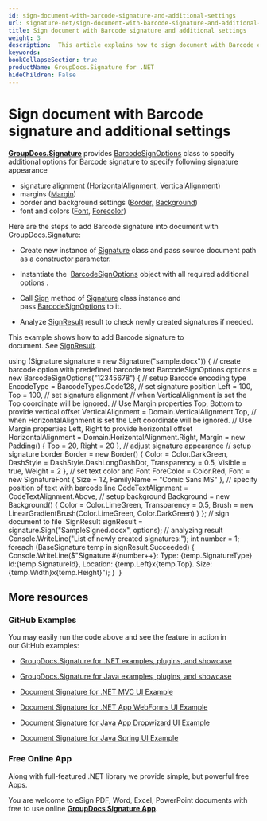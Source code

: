 ```yaml
---
id: sign-document-with-barcode-signature-and-additional-settings
url: signature-net/sign-document-with-barcode-signature-and-additional-settings
title: Sign document with Barcode signature and additional settings
weight: 3
description:  This article explains how to sign document with Barcode electronic signatures using extended options with GroupDocs.Signature API.
keywords: 
bookCollapseSection: true
productName: GroupDocs.Signature for .NET
hideChildren: False
---
```


# Sign document with Barcode signature and additional settings

[**GroupDocs.Signature**](https://products.groupdocs.com/signature/net) provides [BarcodeSignOptions](https://apireference.groupdocs.com/net/signature/groupdocs.signature.options/barcodesignoptions) class to specify additional options for Barcode signature to specify following signature appearance

*   signature alignment ([HorizontalAlignment](https://apireference.groupdocs.com/net/signature/groupdocs.signature.options/textsignoptions/properties/horizontalalignment), [VerticalAlignment](https://apireference.groupdocs.com/net/signature/groupdocs.signature.options/textsignoptions/properties/verticalalignment))
*   margins ([Margin](https://apireference.groupdocs.com/net/signature/groupdocs.signature.options/textsignoptions/properties/margin))
*   border and background settings ([Border,](https://apireference.groupdocs.com/net/signature/groupdocs.signature.options/textsignoptions/properties/border) [Background](https://apireference.groupdocs.com/net/signature/groupdocs.signature.options/textsignoptions/properties/background))
*   font and colors ([Font](https://apireference.groupdocs.com/net/signature/groupdocs.signature.options/textsignoptions/properties/font), [Forecolor](https://apireference.groupdocs.com/net/signature/groupdocs.signature.options/qrcodesignoptions/properties/forecolor))

Here are the steps to add Barcode signature into document with GroupDocs.Signature:

*   Create new instance of [Signature](https://apireference.groupdocs.com/net/signature/groupdocs.signature/signature) class and pass source document path as a constructor parameter.
    
*   Instantiate the  [BarcodeSignOptions](https://apireference.groupdocs.com/net/signature/groupdocs.signature.options/barcodesignoptions) object with all required additional options .
    
*   Call [Sign](https://apireference.groupdocs.com/net/signature/groupdocs.signature/signature/methods/sign) method of [Signature](https://apireference.groupdocs.com/net/signature/groupdocs.signature/signature) class instance and pass [BarcodeSignOptions](https://apireference.groupdocs.com/net/signature/groupdocs.signature.options/barcodesignoptions) to it.  
    
*   Analyze [SignResult](https://apireference.groupdocs.com/net/signature/groupdocs.signature.domain/signresult) result to check newly created signatures if needed.  
      
    

This example shows how to add Barcode signature to document. See [SignResult](https://apireference.groupdocs.com/net/signature/groupdocs.signature.domain/signresult).

using (Signature signature = new Signature("sample.docx"))
{
    // create barcode option with predefined barcode text
    BarcodeSignOptions options = new BarcodeSignOptions("12345678")
    {
        // setup Barcode encoding type
        EncodeType = BarcodeTypes.Code128,
        // set signature position
        Left = 100,
        Top = 100,
        // set signature alignment
        // when VerticalAlignment is set the Top coordinate will be ignored. 
        // Use Margin properties Top, Bottom to provide vertical offset
        VerticalAlignment = Domain.VerticalAlignment.Top,
        // when HorizontalAlignment is set the Left coordinate will be ignored. 
        // Use Margin properties Left, Right to provide horizontal offset
        HorizontalAlignment = Domain.HorizontalAlignment.Right,
        Margin = new Padding() { Top = 20, Right = 20 },
        // adjust signature appearance
        // setup signature border
        Border = new Border()
        {
            Color = Color.DarkGreen,
            DashStyle = DashStyle.DashLongDashDot,
            Transparency = 0.5,
            Visible = true,
            Weight = 2
        },
        // set text color and Font
        ForeColor = Color.Red,
        Font = new SignatureFont { Size = 12, FamilyName = "Comic Sans MS" },
        // specify position of text with barcode line
        CodeTextAlignment = CodeTextAlignment.Above,
        // setup background
        Background = new Background()
        {
            Color = Color.LimeGreen,
            Transparency = 0.5,
            Brush = new LinearGradientBrush(Color.LimeGreen, Color.DarkGreen)
        }
    };
    // sign document to file
    SignResult signResult = signature.Sign("SampleSigned.docx", options);
    // analyzing result
    Console.WriteLine("List of newly created signatures:");
    int number = 1;
    foreach (BaseSignature temp in signResult.Succeeded)
    {
        Console.WriteLine($"Signature #{number++}: Type: {temp.SignatureType} Id:{temp.SignatureId}, Location: {temp.Left}x{temp.Top}. Size: {temp.Width}x{temp.Height}");
    }
 }

## More resources

### GitHub Examples 

You may easily run the code above and see the feature in action in our GitHub examples:

*   [GroupDocs.Signature for .NET examples, plugins, and showcase](https://github.com/groupdocs-signature/GroupDocs.Signature-for-.NET)
    
*   [GroupDocs.Signature for Java examples, plugins, and showcase](https://github.com/groupdocs-signature/GroupDocs.Signature-for-Java)
    
*   [Document Signature for .NET MVC UI Example](https://github.com/groupdocs-signature/GroupDocs.Signature-for-.NET-MVC) 
    
*   [Document Signature for .NET App WebForms UI Example](https://github.com/groupdocs-signature/GroupDocs.Signature-for-.NET-WebForms)
    
*   [Document Signature for Java App Dropwizard UI Example](https://github.com/groupdocs-signature/GroupDocs.Signature-for-Java-Dropwizard)
    
*   [Document Signature for Java Spring UI Example](https://github.com/groupdocs-signature/GroupDocs.Signature-for-Java-Spring)
    

### Free Online App 

Along with full-featured .NET library we provide simple, but powerful free Apps.

You are welcome to eSign PDF, Word, Excel, PowerPoint documents with free to use online **[GroupDocs Signature App](https://products.groupdocs.app/signature)**.
